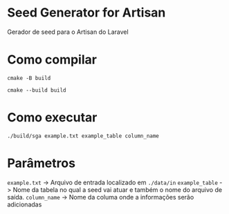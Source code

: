 # Seed Generator for Artisan
Gerador de seed para o Artisan do Laravel

# Como compilar
```
cmake -B build
```
```
cmake --build build
```

# Como executar
```
./build/sga example.txt example_table column_name
```

# Parâmetros 
`example.txt` -> Arquivo de entrada localizado em `./data/in`
`example_table` -> Nome da tabela no qual a seed vai atuar e também o nome do arquivo de saída.
`column_name` -> Nome da columa onde a informações serão adicionadas 